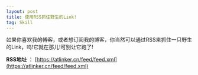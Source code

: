 ```yaml
---
layout: post
title: 使用RSS抓住野生的Link!
tag: Skill
---
```


如果你喜欢我~~的博客~~，或者想订阅我的博客，你当然可以通过RSS来抓住一只野生的Link，呜!它就在那儿!可别让它跑了!

**RSS地址** ： [https://atlinker.cn/feed/feed.xml](https://atlinker.cn/feed/feed.xml)

